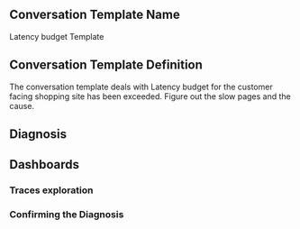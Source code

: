 ## Conversation Template Name
Latency budget Template

## Conversation Template Definition
The conversation template deals with Latency budget for the customer facing shopping site has been exceeded. Figure out the slow pages and the cause.

## Diagnosis

## Dashboards

### Traces exploration

### Confirming the Diagnosis


